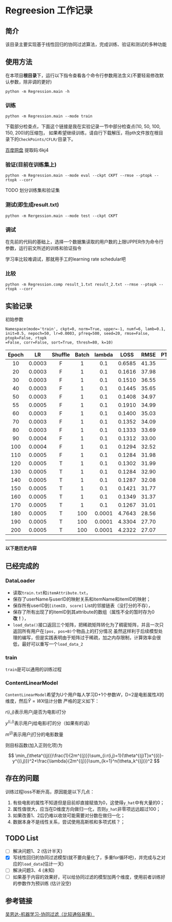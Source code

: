 # Regreesion 工作记录

## 简介
该目录主要实现基于线性回归的协同过滤算法，完成训练、验证和测试的多种功能
## 使用方法
在本项目**根目录**下，运行以下指令查看各个命令行参数用法含义(不要轻易修改默认参数，除非调的更好)
```shell
python -m Regression.main -h
```
### 训练
```shell
python -m Regression.main --mode train
```
下载部分检查点，下面这个链接是我在实验记录一节中部分检查点(10, 50, 100, 150, 200)的压缩包，
如果希望继续训练，请自行下载解压，将pth文件放在根目录下的`CheckPoints/CFLR/`目录下。

[百度网盘](https://pan.baidu.com/s/1A8UPPWlYs3mMQrzBvujvNw) 
提取码:6kj4

### 验证(目前在训练集上)
```shell
python -m Regression.main --mode eval --ckpt CKPT --rmse --ptopk --rtopk --corr
```
TODO 划分训练集和验证集
### 测试(即生成result.txt)
```shell
python -m Rergession.main --mode test --ckpt CKPT 
```


### 调试
在先前的代码的基础上，选择一个数据集读取的用户数的上限UPPER作为命令行参数，运行前文所述的训练和验证指令

学习率比较难调试，那就用手工的learning rate schedular吧

### 比较
```shell
python -m Regression.comp result_1.txt result_2.txt --rmse --ptopk --rtopk --corr
```

## 实验记录
初始参数
```
Namespace(mode='train', ckpt=0, norm=True, upper=-1, numf=6, lamb=0.1, init=0.5, nepoch=50, lr=0.0003, pfreq=500, seed=20, rmse=False, ptopk=False, rtopk
=False, corr=False, sort=True, thresh=80, k=10)
```
| Epoch | LR | Shuffle | Batch | lambda | LOSS | RMSE | PTOPK(%) | RTOPK(%) | CORR |
|:----:|:----:|:----:|:----:|:----:|:----:|:----:|:----:|:----:|:----:|
| 10   |0.0003 | F | 1 | 0.1  |0.6585| 41.35| 0.61 | 0.15 |0.0808|
| 20   |0.0003 | F | 1 | 0.1  |0.1616| 37.98| 1.03 | 0.39 |0.1275|
| 30   |0.0003 | F | 1 | 0.1  |0.1510| 36.55| 1.01 | 0.41 |0.1481|
| 40   |0.0003 | F | 1 | 0.1  |0.1445| 35.65| 1.05 | 0.47 |0.1568|
| 50   |0.0003 | F | 1 | 0.1  |0.1408| 34.97| 1.13 | 0.52 |0.1628|
| 55   |0.0005 | F | 1 | 0.1  |0.1910| 34.99| 1.15 | 0.51 |0.1638|
| 60   |0.0003 | F | 1 | 0.1  |0.1400| 35.03| 1.25 | 0.57 |0.1495|
| 70   |0.0003 | F | 1 | 0.1  |0.1352| 34.09| 1.39 | 0.67 |0.1685|
| 80   |0.0003 | F | 1 | 0.1  |0.1333| 33.69| 1.51 | 0.74 |0.1738|
| 90   |0.0004 | F | 1 | 0.1  |0.1312| 33.00| 1.67 | 0.86 |0.1785|
| 100  |0.0004 | F | 1 | 0.1  |0.1294| 32.52| 1.85 | 0.98 |0.1830|
| 110  |0.0005 | F | 1 | 0.1  |0.1284| 31.98| 2.07 | 1.14 |0.1871|
| 120  |0.0005 | T | 1 | 0.1  |0.1302| 31.99| 2.08 | 1.12 |0.1892|
| 130  |0.0005 | T | 1 | 0.1  |0.1284| 32.90| 2.34 | 1.24 |0.1693|
| 140  |0.0005 | T | 1 | 0.1  |0.1287| 32.08| 2.64 | 1.42 |0.1852|
| 150  |0.0005 | T | 1 | 0.1  |0.1421| 31.77| 2.78 | 1.48 |0.1814|
| 160  |0.0005 | T | 1 | 0.1  |0.1349| 31.37| 3.02 | 1.63 |0.1888|
| 170  |0.0005 | T | 1 | 0.1  |0.1267| 31.01| 3.22 | 1.75 |0.1964|
| 180  |0.0005 | T |100|0.0001|4.7643| 28.56| 5.25 | 3.45 |0.1908|
| 190  |0.0005 | T |100|0.0001|4.3304| 27.70| 5.82 | 3.86 |0.2101|
| 200  |0.0005 | T |100|0.0001|4.2322| 27.07| 6.55 | 4.41 |0.2176|

---

**以下是历史内容**

## 已经完成的
### DataLoader
- 读取`train.txt`和`itemAttribute.txt`，
- 保存了userName与userID的映射关系和itemName和itemID的映射；
- 保存所有userID到`[itemID, score]` List的邻接链表（没打分的不存）， 
- 保存了所有出现了的itemID到其attribute的数组（属性不全的暂时存为0 **改！**），
- `load_data()`接口返回三个矩阵，把稀疏矩阵转化为了稠密矩阵，并且一次只返回所有用户在`[pos, pos+B)`个物品上的打分情况
虽然这样利于后续模型处理的编写，但是实践表明由于矩阵过于稀疏，加之内存限制，计算效率会很低，最好可以重写一个`load_data_2`

### train
`train`是可以通用的训练过程

### ContentLinearModel
`ContentLinearModel`希望为U个用户每人学习D+1个参数$W$，D=2是电影属性$X$的维度，然后$\hat{Y}=WX$估计分数
严格的定义如下：

$r(i,j)$表示用户j是否为电影i打分

$y^{(i,j)}$表示用户j给电影i打的分（如果有的话）

$m^{(j)}$表示用户j打分的电影数量

则目标函数(加入正则化项)为

$$
\min_{\theta^{(j)}}\frac{1}{2m^{(j)}}\sum_{i:r(i,j)=1}(\theta^{(j)T}x^{(i)}-y^{(i,j)})^2+\frac{\lambda}{2m^{(j)}}\sum_{k=1}^n(\theta_k^{(j)})^2
$$

## 存在的问题
训练过程loss不断升高，原因能是以下几点：
1. 有些电影的属性不知道但是目前却直接赋值为0，这使得`y_hat`中有大量的0；
2. 属性值很大，应当在D维度方向做归一化，否则`y_hat`非零项远远超过100；
3. 如果改善1、2后仍难以收敛可能需要对分数在做归一化；
4. 数据本身不是线性关系，尝试使用高斯核和多项式核？；

## TODO List
- [ ] 解决问题1、2 (估计半天)
- [x] 写线性回归的协同过滤模型(就不要向量化了，多重for循环吧)，并完成与之对应的`load_data`(估计一天)
- [ ] 解决问题3、4 (未知)
- [ ] 如果基于内容的效果好，可以给协同过滤的模型加两个维度，使用前者训练好的参数作为预训练 (估计没空)

## 参考链接
[吴恩达-机器学习-协同过滤（比较通俗易懂）](https://www.bilibili.com/video/BV164411b7dx?p=98)
